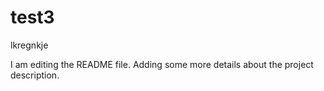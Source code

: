 # test3
lkregnkje

I am editing the README file. Adding some more details about the project description.

